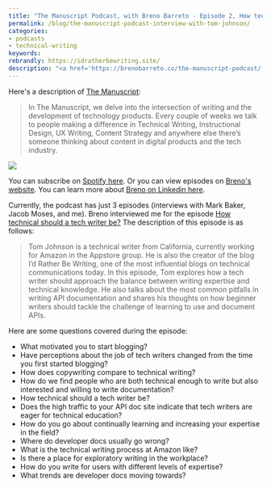 ```yaml
---
title: "The Manuscript Podcast, with Breno Barreto - Episode 2, How technical should a tech writer be?"
permalink: /blog/the-manuscript-podcast-interview-with-tom-johnson/
categories:
- podcasts
- technical-writing
keywords:
rebrandly: https://idratherbewriting.site/
description: "<a href='https://brenobarreto.co/the-manuscript-podcast/'>The Manuscript</a> is a new tech comm podcast produced by Breno Barreto, a technical writer working for VTEX in Brazil. Breno interviewed me for episode 2, titled <i>How technical should a tech writer be?</i> In this podcast, we talked about changes in the tech comm field, how I got started, comparisons with copywriting, API docs, processes for tech writing at Amazon, explanatory writing versus exploratory writing, trends I'm seeing, and more."
---
```


Here's a description of [The Manuscript](https://open.spotify.com/show/3fxF61LYR4BBDAv6YhZV5r):

> In The Manuscript, we delve into the intersection of writing and the development of technology products. Every couple of weeks we talk to people making a difference in Technical Writing, Instructional Design, UX Writing, Content Strategy and anywhere else there’s someone thinking about content in digital products and the tech industry.

<a href="https://open.spotify.com/show/3fxF61LYR4BBDAv6YhZV5r"><img src="https://idratherbewritingmedia.com/images/the-manuscript-on-spotify.png"/></a>

You can subscribe on [Spotify here](https://open.spotify.com/show/3fxF61LYR4BBDAv6YhZV5r). Or you can view episodes on [Breno's website](https://brenobarreto.co/the-manuscript-podcast/). You can learn more about [Breno on Linkedin here](https://www.linkedin.com/in/breno-barreto/).

Currently, the podcast has just 3 episodes (interviews with Mark Baker, Jacob Moses, and me). Breno interviewed me for the episode [How technical should a tech writer be?](https://open.spotify.com/episode/54LXLyvHEOnZQuikBbjWDm) The description of this episode is as follows:

> Tom Johnson is a technical writer from California, currently working for Amazon in the Appstore group. He is also the creator of the blog I’d Rather Be Writing, one of the most influential blogs on technical communications today. In this episode, Tom explores how a tech writer should approach the balance between writing expertise and technical knowledge. He also talks about the most common pitfalls in writing API documentation and shares his thoughts on how beginner writers should tackle the challenge of learning to use and document APIs.

Here are some questions covered during the episode:

* What motivated you to start blogging?
* Have perceptions about the job of tech writers changed from the time you first started blogging?
* How does copywriting compare to technical writing?
* How do we find people who are both technical enough to write but also interested and willing to write documentation?
* How technical should a tech writer be?
* Does the high traffic to your API doc site indicate that tech writers are eager for technical education?
* How do you go about continually learning and increasing your expertise in the field?
* Where do developer docs usually go wrong?
* What is the technical writing process at Amazon like?
* Is there a place for exploratory writing in the workplace?
* How do you write for users with different levels of expertise?
* What trends are developer docs moving towards?
